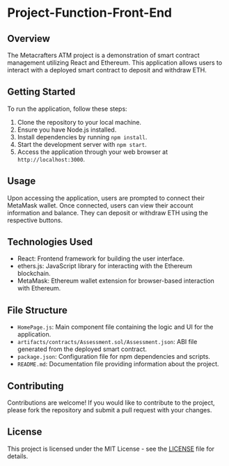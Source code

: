 # Project-Function-Front-End

## Overview
The Metacrafters ATM project is a demonstration of smart contract management utilizing React and Ethereum. This application allows users to interact with a deployed smart contract to deposit and withdraw ETH.

## Getting Started
To run the application, follow these steps:

1. Clone the repository to your local machine.
2. Ensure you have Node.js installed.
3. Install dependencies by running `npm install`.
4. Start the development server with `npm start`.
5. Access the application through your web browser at `http://localhost:3000`.

## Usage
Upon accessing the application, users are prompted to connect their MetaMask wallet. Once connected, users can view their account information and balance. They can deposit or withdraw ETH using the respective buttons.

## Technologies Used
- React: Frontend framework for building the user interface.
- ethers.js: JavaScript library for interacting with the Ethereum blockchain.
- MetaMask: Ethereum wallet extension for browser-based interaction with Ethereum.

## File Structure
- `HomePage.js`: Main component file containing the logic and UI for the application.
- `artifacts/contracts/Assessment.sol/Assessment.json`: ABI file generated from the deployed smart contract.
- `package.json`: Configuration file for npm dependencies and scripts.
- `README.md`: Documentation file providing information about the project.

## Contributing
Contributions are welcome! If you would like to contribute to the project, please fork the repository and submit a pull request with your changes.

## License
This project is licensed under the MIT License - see the [LICENSE](LICENSE) file for details.
